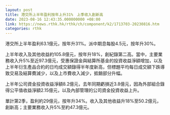 ```yaml
---
layout: post
title: 港交所上半年盈利按年上升31%　上季收入創新高
date: 2023-08-16 12:43:35.000000000 +08:00
link: https://news.rthk.hk/rthk/ch/component/k2/1713703-20230816.htm
categories: rthk
---
```


港交所上半年盈利63.1億元，按年升31%。派中期息每股4.5元，按年升30%。

上半年收入及其他收益約105.8億元，按年升18%，創紀錄第二高。當中，主要業務收入升5%至近97.3億元，受惠保證金與結算所基金的投資收益淨額增加，以及上半年衍生產品合約的日均成交額錄得半年度新高，但標題平均每日成交額下跌導致交易及結算費減少，以及上市費收入減少，抵銷部分升幅。

上半年公司資金投資收益淨額8.2億元，去年同期虧損近3.8億元，因為外部組合錄得公平值收益淨額2.15億元，以及內部管理的公司資金投資收益上升。

單計第2季，盈利約29億元，按年升34%。收入及其他收益升18%至50.2億元，創新高；主要業務收入升5%至約47.3億元。
